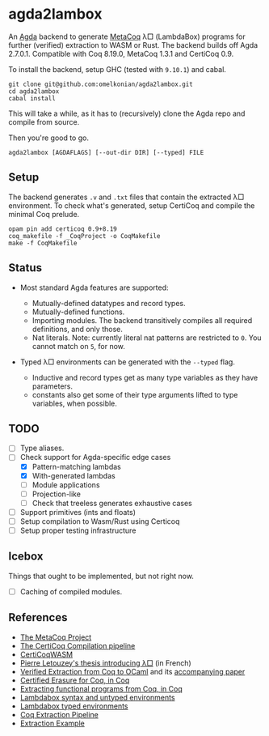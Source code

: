 # agda2lambox

An [Agda] backend to generate [MetaCoq] λ□ (LambdaBox) programs
for further (verified) extraction to WASM or Rust.
The backend builds off Agda 2.7.0.1.
Compatible with Coq 8.19.0, MetaCoq 1.3.1 and CertiCoq 0.9.

[Agda]: https://github.com/agda/agda
[MetaCoq]: https://metacoq.github.io/

To install the backend, setup GHC (tested with `9.10.1`) and cabal.

```
git clone git@github.com:omelkonian/agda2lambox.git
cd agda2lambox
cabal install
```

This will take a while, as it has to (recursively) clone the Agda repo 
and compile from source.

Then you're good to go.

```
agda2lambox [AGDAFLAGS] [--out-dir DIR] [--typed] FILE
```

## Setup

The backend generates `.v` and `.txt` files that contain the extracted λ□ environment.
To check what's generated, setup CertiCoq and compile the minimal Coq prelude.

```
opam pin add certicoq 0.9+8.19
coq_makefile -f _CoqProject -o CoqMakefile
make -f CoqMakefile
```

## Status

- Most standard Agda features are supported:
  - Mutually-defined datatypes and record types.
  - Mutually-defined functions.
  - Importing modules.
    The backend transitively compiles all required definitions, and only those.
  - Nat literals. Note: currently literal nat patterns are restricted to `0`.
    You cannot match on `5`, for now.

- Typed λ□ environments can be generated with the `--typed` flag.
  - Inductive and record types get as many type variables as they have parameters.
  - constants also get some of their type arguments lifted to type variables,
    when possible.

## TODO

- [ ] Type aliases.
- [ ] Check support for Agda-specific edge cases
  - [x] Pattern-matching lambdas
  - [x] With-generated lambdas
  - [ ] Module applications
  - [ ] Projection-like
  - [ ] Check that treeless generates exhaustive cases
- [ ] Support primitives (ints and floats)
- [ ] Setup compilation to Wasm/Rust using Certicoq
- [ ] Setup proper testing infrastructure

## Icebox

Things that ought to be implemented, but not right now.

- [ ] Caching of compiled modules.

## References

- [The MetaCoq Project](https://github.com/MetaCoq/metacoq)
- [The CertiCoq Compilation pipeline](https://github.com/CertiCoq/certicoq/wiki/The-CertiCoq-pipeline)
- [CertiCoqWASM](https://github.com/womeier/certicoqwasm)
- [Pierre Letouzey's thesis introducing λ□](https://www.irif.fr/~letouzey/download/these_letouzey.pdf) (in French)
- [Verified Extraction from Coq to OCaml](https://github.com/yforster/coq-verified-extraction/)
  and its [accompanying paper](https://dl.acm.org/doi/10.1145/3656379)
- [Certified Erasure for Coq, in Coq](https://inria.hal.science/hal-04077552)
- [Extracting functional programs from Coq, in Coq](https://arxiv.org/pdf/2108.02995)
- [Lambdabox syntax and untyped environments](https://github.com/MetaCoq/metacoq/blob/coq-8.20/erasure/theories/EAst.v) 
- [Lambdabox typed environments](https://github.com/MetaCoq/metacoq/blob/coq-8.20/erasure/theories/Typed/ExAst.v) 
- [Coq Extraction Pipeline](https://gist.github.com/4ever2/991007b4418b0ba44f2ee7ed51147e19)
- [Extraction Example](https://gist.github.com/4ever2/7fbfb3bf843c4773c933c2fdf6315b5c)
